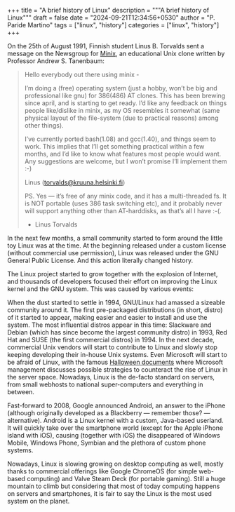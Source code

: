 +++
title = "A brief history of Linux"
description = """A brief history of Linux"""
draft = false
date = "2024-09-21T12:34:56+0530"
author = "P. Paride Martino"
tags = ["linux", "history"]
categories = ["linux", "history"]
+++

On the 25th of August 1991, Finnish student Linus B. Torvalds sent a message on the Newsgroup for [Minix](https://en.wikipedia.org/wiki/Minix), an educational Unix clone written by Professor Andrew S. Tanenbaum:

>Hello everybody out there using minix -
>
>I’m doing a (free) operating system (just a hobby, won’t be big and professional like gnu) for 386(486) AT clones. This has been brewing since april, and is starting to get ready. I’d like any feedback on things people like/dislike in minix, as my OS resembles it somewhat (same physical layout of the file-system (due to practical reasons) among other things).
>
>I’ve currently ported bash(1.08) and gcc(1.40), and things seem to work. This implies that I’ll get something practical within a few months, and I’d like to know what features most people would want. Any suggestions are welcome, but I won’t promise I’ll implement them :-)
>
>Linus (torvalds@kruuna.helsinki.fi)
>
>PS. Yes — it’s free of any minix code, and it has a multi-threaded fs. It is NOT portable (uses 386 task switching etc), and it probably never will support anything other than AT-harddisks, as that’s all I have :-(.
>
>- Linus Torvalds

In the next few months, a small community started to form around the little toy Linux was at the time. At the beginning released under a custom license (without commercial use permission), Linux was released under the GNU General Public License. And this action literally changed history.

The Linux project started to grow together with the explosion of Internet, and thousands of developers focused their effort on improving the Linux kernel and the GNU system. This was caused by various events:

When the dust started to settle in 1994, GNU/Linux had amassed a sizeable community around it. The first pre-packaged distributions (in short, distro) of it started to appear, making easier and easier to install and use the system. The most influential distros appear in this time: Slackware and Debian (which has since become the largest community distro) in 1993, Red Hat and SUSE (the first commercial distros) in 1994. In the next decade, commercial Unix vendors will start to contribute to Linux and slowly stop keeping developing their in-house Unix systems. Even Microsoft will start to be afraid of Linux, with the famous [Halloween documents](https://en.wikipedia.org/wiki/Halloween_documents) where Microsoft management discusses possible strategies to counteract the rise of Linux in the server space. Nowadays, Linux is the de-facto standard on servers, from small webhosts to national super-computers and everything in between.

Fast-forward to 2008, Google announced Android, an answer to the iPhone (although originally developed as a Blackberry — remember those? — alternative). Android is a Linux kernel with a custom, Java-based userland. It will quickly take over the smartphone world (except for the Apple iPhone island with iOS), causing (together with iOS) the disappeared of Windows Mobile, Windows Phone, Symbian and the plethora of custom phone systems.

Nowadays, Linux is slowing growing on desktop computing as well, mostly thanks to commercial offerings like Google ChromeOS (for simple web-based computing) and Valve Steam Deck (for portable gaming). Still a huge mountain to climb but considering that most of today computing happens on servers and smartphones, it is fair to say the Linux is the most used system on the planet.